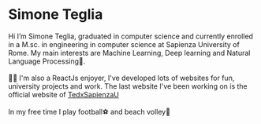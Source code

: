 # Simone Teglia

Hi I’m Simone Teglia, graduated in computer science and currently enrolled in a M.sc. in engineering in computer science at Sapienza University of Rome. My main interests are Machine Learning, Deep learning and Natural Language Processing🧠. 
<br /><br />
🧑‍💻 I'm also a ReactJs enjoyer, I've developed lots of websites for fun, university projects and work. The last website I've been working on is the official website of [TedxSapienzaU](https://www.tedxsapienzau.com/)
<br /><br />
In my free time I play football⚽️ and beach volley🏐
